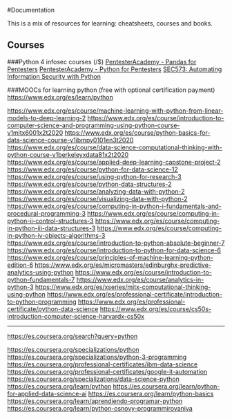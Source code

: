 #Documentation

This is a mix of resources for learning: cheatsheets, courses and books.

## Courses
###Python 4 infosec courses ($/$$)
[PentesterAcademy - Pandas for Pentesters](https://www.pentesteracademy.com/course?id=28)
[PentesterAcademy - Python for Pentesters](https://www.pentesteracademy.com/course?id=1)
[SEC573: Automating Information Security with Python](https://www.sans.org/course/automating-information-security-with-python)

###MOOCs for learning python (free with optional certification payment)
https://www.edx.org/es/learn/python

https://www.edx.org/es/course/machine-learning-with-python-from-linear-models-to-deep-learning-2
https://www.edx.org/es/course/introduction-to-computer-science-and-programming-using-python-course-v1mitx6001x2t2020
https://www.edx.org/es/course/python-basics-for-data-science-course-v1ibmpy0101en3t2020
https://www.edx.org/es/course/data-science-computational-thinking-with-python-course-v1berkeleyxdata81x2t2020
https://www.edx.org/es/course/applied-deep-learning-capstone-project-2
https://www.edx.org/es/course/python-for-data-science-12
https://www.edx.org/es/course/using-python-for-research-3
https://www.edx.org/es/course/python-data-structures-2
https://www.edx.org/es/course/analyzing-data-with-python-2
https://www.edx.org/es/course/visualizing-data-with-python-2
https://www.edx.org/es/course/computing-in-python-i-fundamentals-and-procedural-programming-3
https://www.edx.org/es/course/computing-in-python-ii-control-structures-3
https://www.edx.org/es/course/computing-in-python-iii-data-structures-3
https://www.edx.org/es/course/computing-in-python-iv-objects-algorithms-3
https://www.edx.org/es/course/introduction-to-python-absolute-beginner-7
https://www.edx.org/es/course/introduction-to-python-for-data-science-6
https://www.edx.org/es/course/principles-of-machine-learning-python-edition-6
https://www.edx.org/es/micromasters/edinburghx-predictive-analytics-using-python
https://www.edx.org/es/course/introduction-to-python-fundamentals-7
https://www.edx.org/es/course/analytics-in-python-3
https://www.edx.org/es/xseries/mitx-computational-thinking-using-python
https://www.edx.org/es/professional-certificate/introduction-to-python-programming
https://www.edx.org/es/professional-certificate/python-data-science
https://www.edx.org/es/course/cs50s-introduction-computer-science-harvardx-cs50x

***

https://es.coursera.org/search?query=python

https://es.coursera.org/specializations/python
https://es.coursera.org/specializations/python-3-programming
https://es.coursera.org/professional-certificates/ibm-data-science
https://es.coursera.org/professional-certificates/google-it-automation
https://es.coursera.org/specializations/data-science-python
https://es.coursera.org/learn/python
https://es.coursera.org/learn/python-for-applied-data-science-ai
https://es.coursera.org/learn/python-basics
https://es.coursera.org/learn/aprendiendo-programar-python
https://es.coursera.org/learn/python-osnovy-programmirovaniya